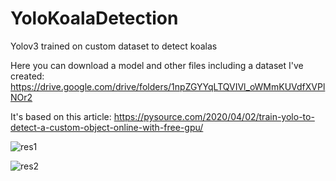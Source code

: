 # YoloKoalaDetection
Yolov3 trained on custom dataset to detect koalas

Here you can download a model and other files including a dataset I've created: https://drive.google.com/drive/folders/1npZGYYqLTQVIVl_oWMmKUVdfXVPlNOr2

It's based on this article: https://pysource.com/2020/04/02/train-yolo-to-detect-a-custom-object-online-with-free-gpu/

![res1](https://user-images.githubusercontent.com/73878161/209409982-ba255946-b933-4280-955a-9a4e605bc67b.png)


![res2](https://user-images.githubusercontent.com/73878161/209409985-5d30ade5-de83-4dc5-8390-a21153ddca26.png)
